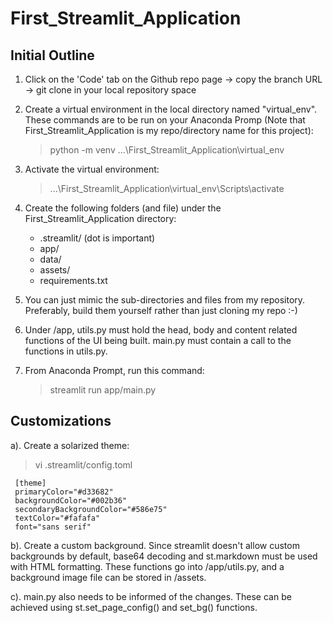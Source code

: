 # First_Streamlit_Application

## Initial Outline
1. Click on the 'Code' tab on the Github repo page -> copy the branch URL -> git clone <url> in your local repository space
   
2. Create a virtual environment in the local directory named "virtual_env". These commands are to be run on your Anaconda Promp (Note that First_Streamlit_Application is my repo/directory name for this project):
   >python -m venv ...\First_Streamlit_Application\virtual_env
   
3. Activate the virtual environment:
   >...\First_Streamlit_Application\virtual_env\Scripts\activate
   
4. Create the following folders (and file) under the First_Streamlit_Application directory:
   - .streamlit/ (dot is important)
   - app/
   - data/
   - assets/
   - requirements.txt

5. You can just mimic the sub-directories and files from my repository. Preferably, build them yourself rather than just cloning my repo :-)

6. Under /app, utils.py must hold the head, body and content related functions of the UI being built. main.py must contain a call to the functions in utils.py. 
   
7. From Anaconda Prompt, run this command:
   >streamlit run app/main.py
   
## Customizations
   a). Create a solarized theme:
>vi .streamlit/config.toml
   
   
     [theme]
     primaryColor="#d33682"
     backgroundColor="#002b36"
     secondaryBackgroundColor="#586e75"
     textColor="#fafafa"
     font="sans serif"
   
   
   b). Create a custom background. Since streamlit doesn't allow custom backgrounds by default, base64 decoding and st.markdown must be used with HTML formatting. These functions go into /app/utils.py, and a background image file can be stored in /assets.
   
   c). main.py also needs to be informed of the changes. These can be achieved using st.set_page_config() and set_bg() functions. 

